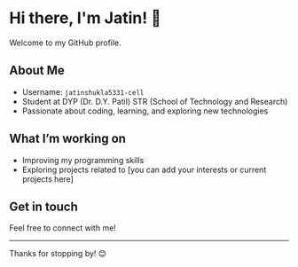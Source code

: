 # Hi there, I'm Jatin! 👋

Welcome to my GitHub profile.

## About Me
- Username: `jatinshukla5331-cell`
- Student at DYP (Dr. D.Y. Patil) STR (School of Technology and Research)
- Passionate about coding, learning, and exploring new technologies

## What I’m working on
- Improving my programming skills
- Exploring projects related to [you can add your interests or current projects here]

## Get in touch
Feel free to connect with me!

---

Thanks for stopping by! 😊
